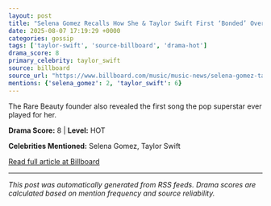 ```yaml
---
layout: post
title: "Selena Gomez Recalls How She & Taylor Swift First ‘Bonded’ Over Their Jonas Brother Breakups"
date: 2025-08-07 17:19:29 +0000
categories: gossip
tags: ['taylor-swift', 'source-billboard', 'drama-hot']
drama_score: 8
primary_celebrity: taylor_swift
source: billboard
source_url: "https://www.billboard.com/music/music-news/selena-gomez-taylor-swift-bonded-jonas-brothers-breakups-1236038612/"
mentions: {'selena_gomez': 2, 'taylor_swift': 6}
---
```


The Rare Beauty founder also revealed the first song the pop superstar ever played for her.

**Drama Score:** 8 | **Level:** HOT

**Celebrities Mentioned:** Selena Gomez, Taylor Swift

[Read full article at Billboard](https://www.billboard.com/music/music-news/selena-gomez-taylor-swift-bonded-jonas-brothers-breakups-1236038612/)

---
*This post was automatically generated from RSS feeds. Drama scores are calculated based on mention frequency and source reliability.*
